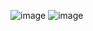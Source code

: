 ![image](https://github.com/yvanaPT/CoinMan/assets/101006561/4f6c466f-d627-473a-a025-2140893c34d1)
![image](https://github.com/yvanaPT/CoinMan/assets/101006561/f9648c09-deb8-4333-8704-89b57bd6925b)
